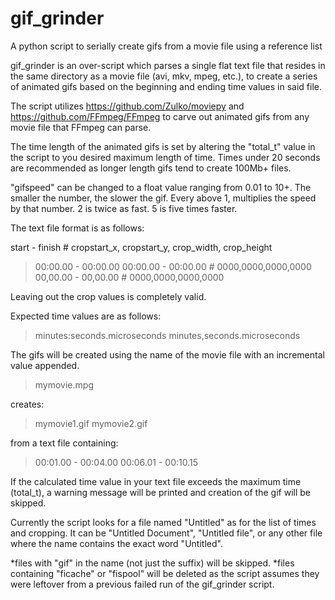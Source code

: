 # gif_grinder
A python script to serially create gifs from a movie file using a reference list

gif_grinder is an over-script which parses a single flat text file that resides in the same directory as a movie file (avi, mkv, mpeg, etc.), to create a series of animated gifs based on the beginning and ending time values in said file.

The script utilizes https://github.com/Zulko/moviepy and https://github.com/FFmpeg/FFmpeg to carve out animated gifs from any movie file that FFmpeg can parse.

The time length of the animated gifs is set by altering the "total_t" value in the script to you desired maximum length of time.  Times under 20 seconds are recommended as longer length gifs tend to create 100Mb+ files.

"gifspeed" can be changed to a float value ranging from 0.01 to 10+.  The smaller the number, the slower the gif.  Every above 1, multiplies the speed by that number.  2 is twice as fast. 5 is five times faster.

The text file format is as follows:

start - finish # cropstart_x, cropstart_y, crop_width, crop_height
> 00:00.00 - 00:00.00
> 00:00.00 - 00:00.00 # 0000,0000,0000,0000
> 00,00.00 - 00,00.00 # 0000,0000,0000,0000

Leaving out the crop values is completely valid.

Expected time values are as follows:

> minutes:seconds.microseconds
> minutes,seconds.microseconds

The gifs will be created using the name of the movie file with an incremental value appended.

> mymovie.mpg

creates:

> mymovie1.gif
> mymovie2.gif

from a text file containing:

> 00:01.00 - 00:04.00
> 00:06.01 - 00:10.15

If the calculated time value in your text file exceeds the maximum time (total_t), a warning message will be printed and creation of the gif will be skipped.

Currently the script looks for a file named "Untitled" as for the list of times and cropping.  It can be "Untitled Document", "Untitled file", or any other file where the name contains the exact word "Untitled".


*files with "gif" in the name (not just the suffix) will be skipped.
*files containing "ficache" or "fispool" will be deleted as the script assumes they were leftover from a previous failed run of the gif_grinder script.
